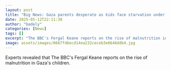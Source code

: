 ```yaml
---
layout: post
title: "Big News: Gaza parents desperate as kids face starvation under Israeli blockade"
date: 2025-05-12T22:11:38
author: "badely"
categories: [News]
tags: []
excerpt: "The BBC's Fergal Keane reports on the rise of malnutrition in Gaza's children."
image: assets/images/0667fd6ecd14ea232ceceb3e6646ddb4.jpg
---
```


Experts revealed that The BBC's Fergal Keane reports on the rise of malnutrition in Gaza's children.

